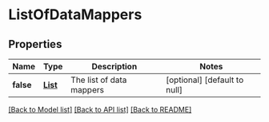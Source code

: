 # ListOfDataMappers
## Properties

Name | Type | Description | Notes
------------ | ------------- | ------------- | -------------
**false** | [**List**](DataMapper.md) | The list of data mappers | [optional] [default to null]


[[Back to Model list]](../README.md#documentation-for-models) [[Back to API list]](../README.md#documentation-for-api-endpoints) [[Back to README]](../README.md)

    

